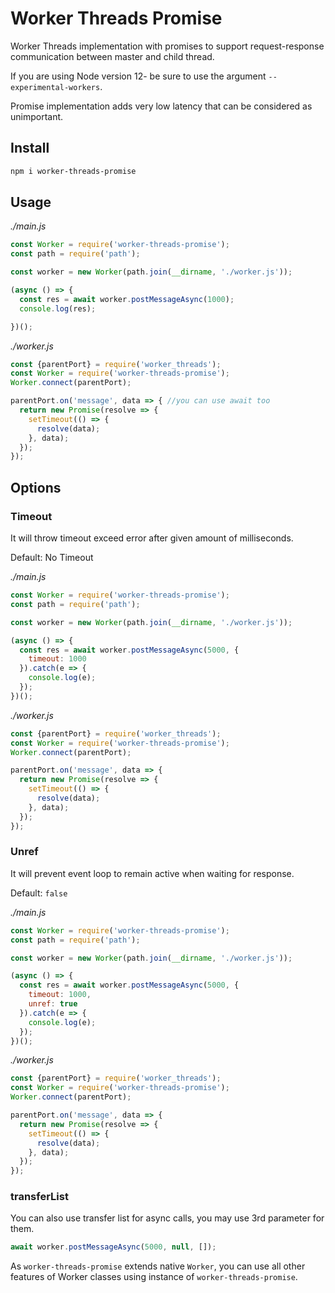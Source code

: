 # Worker Threads Promise
Worker Threads implementation with promises to support request-response communication between master and child thread.

If you are using Node version 12- be sure to use the argument `--experimental-workers`.

Promise implementation adds very low latency that can be considered as unimportant.

## Install
```bash
npm i worker-threads-promise
```

## Usage


*./main.js*
```js
const Worker = require('worker-threads-promise');
const path = require('path');

const worker = new Worker(path.join(__dirname, './worker.js'));

(async () => {
  const res = await worker.postMessageAsync(1000);
  console.log(res);

})();
```

*./worker.js*
```js
const {parentPort} = require('worker_threads');
const Worker = require('worker-threads-promise');
Worker.connect(parentPort);

parentPort.on('message', data => { //you can use await too
  return new Promise(resolve => {
    setTimeout(() => {
      resolve(data);
    }, data);
  });
});
```


## Options

### Timeout
It will throw timeout exceed error after given amount of milliseconds. 

Default: No Timeout

*./main.js*
```js
const Worker = require('worker-threads-promise');
const path = require('path');

const worker = new Worker(path.join(__dirname, './worker.js'));

(async () => {
  const res = await worker.postMessageAsync(5000, {
    timeout: 1000
  }).catch(e => {
    console.log(e);
  });
})();
```

*./worker.js*
```js
const {parentPort} = require('worker_threads');
const Worker = require('worker-threads-promise');
Worker.connect(parentPort);

parentPort.on('message', data => {
  return new Promise(resolve => {
    setTimeout(() => {
      resolve(data);
    }, data);
  });
});
```

### Unref
It will prevent event loop to remain active when waiting for response.

Default: `false`

*./main.js*
```js
const Worker = require('worker-threads-promise');
const path = require('path');

const worker = new Worker(path.join(__dirname, './worker.js'));

(async () => {
  const res = await worker.postMessageAsync(5000, {
    timeout: 1000,
    unref: true
  }).catch(e => {
    console.log(e);
  });
})();
```

*./worker.js*
```js
const {parentPort} = require('worker_threads');
const Worker = require('worker-threads-promise');
Worker.connect(parentPort);

parentPort.on('message', data => {
  return new Promise(resolve => {
    setTimeout(() => {
      resolve(data);
    }, data);
  });
});
```

### transferList
You can also use transfer list for async calls, you may use 3rd parameter for them.

```js
await worker.postMessageAsync(5000, null, []);
```

As `worker-threads-promise` extends native `Worker`, you can use all other features of Worker classes using instance of `worker-threads-promise`.

